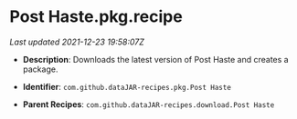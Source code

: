 # Post Haste.pkg.recipe

_Last updated 2021-12-23 19:58:07Z_

- **Description**: Downloads the latest version of Post Haste and creates a package.

- **Identifier**: `com.github.dataJAR-recipes.pkg.Post Haste`

- **Parent Recipes**: `com.github.dataJAR-recipes.download.Post Haste`